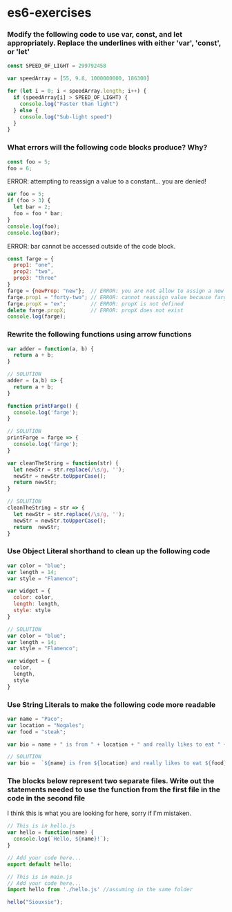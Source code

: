 # es6-exercises

### Modify the following code to use var, const, and let appropriately. Replace the underlines with either 'var', 'const', or 'let'

```js
const SPEED_OF_LIGHT = 299792458

var speedArray = [55, 9.8, 1000000000, 186300]

for (let i = 0; i < speedArray.length; i++) {
  if (speedArray[i] > SPEED_OF_LIGHT) {
    console.log("Faster than light")
  } else {
    console.log("Sub-light speed")
  }
}
```

### What errors will the following code blocks produce? Why?

```js
const foo = 5;
foo = 6;
```

ERROR: attempting to reassign a value to a constant... you are denied!

```js
var foo = 5;
if (foo > 3) {
  let bar = 2;
  foo = foo * bar;
}
console.log(foo);
console.log(bar);
```

ERROR: bar cannot be accessed outside of the code block.

```js
const farge = {
  prop1: "one",
  prop2: "two",
  prop3: "three"
}
farge = {newProp: "new"};  // ERROR: you are not allow to assign a new property to an Object
farge.prop1 = "forty-two"; // ERROR: cannot reassign value because farge is a CONST (is not capitalized)
farge.propX = "ex";        // ERROR: propX is not defined
delete farge.propX;        // ERROR: propX does not exist
console.log(farge);
```

### Rewrite the following functions using arrow functions

```js
var adder = function(a, b) {
  return a + b;
}

// SOLUTION
adder = (a,b) => {
  return a + b;
}
```
```js
function printFarge() {
  console.log('farge');
}

// SOLUTION
printFarge = farge => {
  console.log('farge');
}
```
```js
var cleanTheString = function(str) {
  let newStr = str.replace(/\s/g, '');
  newStr = newStr.toUpperCase();
  return newStr;
}

// SOLUTION
cleanTheString = str => {
  let newStr = str.replace(/\s/g, '');
  newStr = newStr.toUpperCase();
  return  newStr;
}
```

### Use Object Literal shorthand to clean up the following code

```js
var color = "blue";
var length = 14;
var style = "Flamenco";

var widget = {
  color: color,
  length: length,
  style: style
}

// SOLUTION
var color = "blue";
var length = 14;
var style = "Flamenco";

var widget = {
  color,
  length,
  style
}
```

### Use String Literals to make the following code more readable

```js
var name = "Paco";
var location = "Nogales";
var food = "steak";

var bio = name + " is from " + location + " and really likes to eat " + food;

// SOLUTION
var bio =  `${name} is from ${location} and really likes to eat ${food}`;

```

### The blocks below represent two separate files. Write out the statements needed to use the function from the first file in the code in the second file

I think this is what you are looking for here, sorry if I'm mistaken.

```js
// This is in hello.js
var hello = function(name) {
  console.log(`Hello, ${name}!`);
}

// Add your code here...
export default hello;
```
```js
// This is in main.js
// Add your code here...
import hello from './hello.js' //assuming in the same folder

hello("Siouxsie");
```

